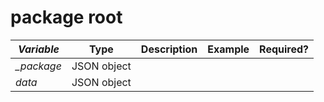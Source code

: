 # package root



| _**Variable**_ | **Type**    | **Description** | **Example** | **Required?** |
| -------------- | ----------- | --------------- | ----------- | ------------- |
| _\_package_    | JSON object |                 |             |               |
| _data_         | JSON object |                 |             |               |
